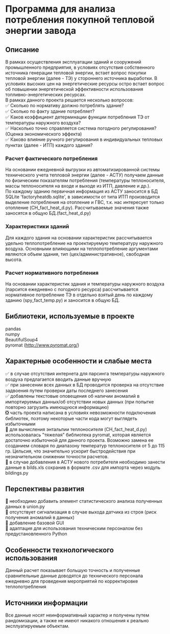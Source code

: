 # Программа для анализа потребления покупной тепловой энергии завода

## Описание
В рамках осуществления эксплуатации зданий и сооружений промышленного предприятия, в условиях отсутствия собственного источника генерации тепловой энергии, встает вопрос покупки тепловой энергии (далее - ТЭ) у стороннего источника выработки. В условиях высоких цен на энергетические ресурсы остро встает вопрос об повышении энергетической эффективности использования топливно-энергетических ресурсах.  
В рамках данного проекта решается несколько вопросов:  
:white_check_mark: Сколько по нормативу должно потреблять здание?  
:white_check_mark: Сколько по факту здание потребляет?  
:white_check_mark: Каков коэффициент детерминации функции потребления ТЭ от температуры наружного воздуха?  
:white_check_mark: Насколько точно справляется система погодного регулирования? (Оценка экономического эффекта)  
:white_check_mark: Каково влияние ручного регулирования в индивидуальных тепловых пунктах (далее - ИТП) каждого здания?  

### Расчет фактического потребления
На основании ежедневной выгрузки из автоматизированной системы технического учета тепловой энергии (далее - АСТУ) получаем данные по физическим показателям потребления (температуры теплоносителя, массы теплоносителя на входе и выходе из ИТП, давление и др.).  
По каждому зданию первичная информация из АСТУ заносится в БД SQLite 'factoryheatdb.sqlite', в зависимости от типа ИТП производится выделение потребления на отопление и ГВС, т.к. нас интересует только отопление (CH_fact_heat_d.py). Рассчитываемые значения также заносятся в общую БД.(fact_heat_d.py)

### Характеристики зданий
Для каждого здания на основании характеристик рассчитывается удельно теплопотребление на проектируемую температуру наружного воздуха. Основными влияющими на теплопотребление аргументами являются объем здания, тип (цех/административное), свободная высота.

### Расчет нормативного потребления
На основании характеристик здания и температуры наружного воздуха (парсится ежедневно с погодного ресурса) рассчитывается нормативное потребление ТЭ в отдельно взятый день по каждому зданию (spy_fact_temp.py) и заносится в общую БД.

## Библиотеки, используемые в проекте

  pandas  
  numpy  
  BeautifulSoup4  
  pyromat (http://www.pyromat.org/)  

## Характерные особенности и слабые места

:white_check_mark: в случае отсутствия интернета для парсинга температуры наружного воздуха предлагается вводить данные вручную  
:white_check_mark: при занесении всех данных в БД проводится проверка на отсутствие задвоения путем проверки даты последнего занесения  
:white_check_mark: добавлены текстовые оповещения об наличии аномалий в импортируемых данных/об отсутствии новых данных (при попытке повторно загрузить имеющуюся информацию)  
:negative_squared_cross_mark: часть проекта написана в условиях невозможности подключения библиотек, поэтому некоторые части кода могут выглядеть избыточными   
:black_square_button: для вычисления энтальпии теплоносителя (CH_fact_heat_d.py) использовалась "тяжелая" библиотека pyromat, которая является достаточно избыточной для данного проекта. Возможно замена ее созданием словаря по диапазону температур теплоносителя от 5 до 115 гр. Цельсия, что значительно ускорит быстродействия при незначительном снижении точности расчетов.  
:black_square_button: в случае добавления в АСТУ нового потребителя необходимо занести данные в bilds.xls сохранив в формате .csv для импорта через модуль bildings.py  


## Перспективы развития
:black_square_button: необходимо добавить элемент статистического анализа полученных данных в union.py  
:black_square_button: отсутствует сигнализация в случае выхода датчика из строя (риск получения аномалий в данных)  
:black_square_button: добавление базовой GUI  
:black_square_button: адаптация для использования техническим персоналом без предустановленного Python  

## Особенности технологического использования
Данный расчет показывает большую точность и полученные сравнительные данные доводятся до технического персонала ежедневно для проведения мероприятий по корректировке теплопотребления

## Источники информации
Все данные носят неинформативный характер и получены путем рандомизации, а также не имеют никакого отношения к реально эксплуатируемым объектам.

